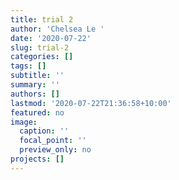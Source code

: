 ```yaml
---
title: trial 2
author: 'Chelsea Le '
date: '2020-07-22'
slug: trial-2
categories: []
tags: []
subtitle: ''
summary: ''
authors: []
lastmod: '2020-07-22T21:36:58+10:00'
featured: no
image:
  caption: ''
  focal_point: ''
  preview_only: no
projects: []
---
```

